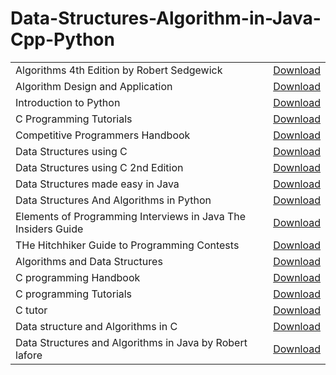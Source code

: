 # Data-Structures-Algorithm-in-Java-Cpp-Python

<table>
<tr>
<td>Algorithms 4th Edition by Robert Sedgewick<td>
<td><a href="https://github.com/duttanaman1/Data-Structures-Algorithm-in-Java-Cpp-Python/blob/main/Algorithhms%204th%20Edition%20by%20Robert%20Sedgewick%2C%20Kevin%20Wayne.pdf">Download</a></td>
</tr>
<tr>
<td>Algorithm Design and Application<td>
<td><a href="https://github.com/duttanaman1/Data-Structures-Algorithm-in-Java-Cpp-Python/blob/main/Algorithm%20Design%20and%20Applications%20%5BGoodrich%20_%20Tamassia%202014-10-27%5D.pdf">Download</a></td>
</tr>
<tr>
<td>Introduction to Python<td>
<td><a href="https://github.com/duttanaman1/Data-Structures-Algorithm-in-Java-Cpp-Python/blob/main/An%20introduction%20to%20Python.pdf">Download</a></td>
</tr>
<tr>
<td>C Programming Tutorials<td>
<td><a href="https://github.com/duttanaman1/Data-Structures-Algorithm-in-Java-Cpp-Python/blob/main/C%20programming%20tutorial%20points.pdf
">Download</a></td>
</tr>
<tr>
<td>Competitive Programmers Handbook<td>
<td><a href="https://github.com/duttanaman1/Data-Structures-Algorithm-in-Java-Cpp-Python/blob/main/Competitive%20Programmer%E2%80%99s%20Handbook.pdf
">Download</a></td>
</tr>
<tr>
<td>Data Structures using C<td>
<td><a href="https://github.com/duttanaman1/Data-Structures-Algorithm-in-Java-Cpp-Python/blob/main/DATA%20STRUCTURES%20USING%20C%2B%2B.pdf
">Download</a></td>
</tr>
<tr>
<td>Data Structures using C 2nd Edition<td>
<td><a href="https://github.com/duttanaman1/Data-Structures-Algorithm-in-Java-Cpp-Python/blob/main/Data%20Structures%20Using%20C%2C%202nd%20edition.pdf
">Download</a></td>
</tr>
<tr>
<td>Data Structures made easy in Java<td>
<td><a href="https://github.com/duttanaman1/Data-Structures-Algorithm-in-Java-Cpp-Python/blob/main/Data%20Structures%20and%20Algorithms%20Made%20Easy%20in%20Java%20-%20Narasimha%20Karumanchi-min.pdf
">Download</a></td>
</tr>
<tr>
<td>Data Structures And Algorithms in Python<td>
<td><a href="https://github.com/duttanaman1/Data-Structures-Algorithm-in-Java-Cpp-Python/blob/main/DataStructuresAndAlgorithmsInPython.pdf">Download</a></td>
</tr>
<tr>
<td>Elements of Programming Interviews in Java The Insiders Guide<td>
<td><a href="https://github.com/duttanaman1/Data-Structures-Algorithm-in-Java-Cpp-Python/blob/main/Elements%20of%20Programming%20Interviews%20in%20Java_The%20Insiders'%20Guide.pdf">Download</a></td>
</tr>
<tr>
<td>THe Hitchhiker Guide to Programming Contests<td>
<td><a href="https://github.com/duttanaman1/Data-Structures-Algorithm-in-Java-Cpp-Python/blob/main/The%20Hitchhiker%E2%80%99s%20Guide%20to%20Programming%20Contests.pdf">Download</a></td>
</tr>
<tr>
<td>Algorithms and Data Structures<td>
<td><a href="https://github.com/duttanaman1/Data-Structures-Algorithm-in-Java-Cpp-Python/blob/main/algorithms%2Band%2Bdatastructures.pdf">Download</a></td>
</tr>
<tr>
<td>C programming Handbook<td>
<td><a href="
https://github.com/duttanaman1/Data-Structures-Algorithm-in-Java-Cpp-Python/blob/main/c-handbook.pdf">Download</a></td>
</tr>
<tr>
<td>C programming Tutorials<td>
<td><a href="
https://github.com/duttanaman1/Data-Structures-Algorithm-in-Java-Cpp-Python/blob/main/cprogramming_tutorial.pdf">Download</a></td>
</tr>
<tr>
<td>C tutor<td>
<td><a href="https://github.com/duttanaman1/Data-Structures-Algorithm-in-Java-Cpp-Python/blob/main/ctutor.pdf">Download</a></td>
</tr>
<td>Data structure and Algorithms in C<td>
<td><a href="https://github.com/duttanaman1/Data-Structures-Algorithm-in-Java-Cpp-Python/blob/main/data-structures-and-algorithms-in-c.pdf">Download</a></td>
</tr>
</tr>
<td>Data Structures and Algorithms in Java by Robert lafore<td>
<td><a href="https://github.com/duttanaman1/Data-Structures-Algorithm-in-Java-Cpp-Python/blob/main/data_structures_and_algorithms_in_java%20Robert%20Lafore.pdf">Download</a></td>
</tr>
</table>
